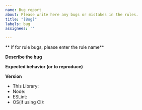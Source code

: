 ```yaml
---
name: Bug report
about: Please write here any bugs or mistakes in the rules.
title: "[Bug]"
labels: bug
assignees: ''

---
```


** If for rule bugs, please enter the rule name**

**Describe the bug**

**Expected behavior (or to reproduce)**

**Version**
 - This Library:
 - Node:
 - ESLint:
 - OS(if using CI):
